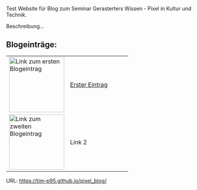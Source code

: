 
Test Website für Blog zum Seminar Gerasterters Wissen - Pixel in Kultur und Technik.

Beschreibung...

<!--[Erster Blogeintrag](https://tim-p95.github.io/pixel_blog/blog_eintrag1.html)-->

<!---
[![bild 1](http://www.gesamtschule-hambergen.de/wp-content/uploads/2018/06/pixil-frame-0.png)](https://tim-p95.github.io/pixel_blog/blog_eintrag1.html)
-->

<!---
<a href="https://tim-p95.github.io/pixel_blog/blog_eintrag1.html">
  <img src="http://www.gesamtschule-hambergen.de/wp-content/uploads/2018/06/pixil-frame-0.png" alt="Link zum ersten Blogeintrag" style="width:50px;height:50px;">
</a>
-->

## Blogeinträge:

<table width="100%">
  <tr>
    <td width="50%">
      <a href="https://tim-p95.github.io/pixel_blog/blog_eintrag1.html">
        <img src="http://www.gesamtschule-hambergen.de/wp-content/uploads/2018/06/pixil-frame-0.png" alt="Link zum ersten Blogeintrag"            style="width:150px;height:150px;">
      </a>
    </td>
    <td width="50%"><a href="https://tim-p95.github.io/pixel_blog/blog_eintrag1.html">Erster Eintrag</a></td>
  </tr>
  <tr>
    <td width="50%">    
      <a href="https://tim-p95.github.io/pixel_blog/blog_eintrag1.html">
        <img src="https://i.pinimg.com/236x/97/50/7c/97507cb58048040661fe36fea9f07c4c--minecraft-pixelart-minecraft-art.jpg" 
             alt="Link zum zweiten Blogeintrag" style="width:150px;height:150px;">
      </a>
    </td>
    <td width="50%">Link 2</td>
  </tr>
</table>

<!---
![bild 2](https://i.pinimg.com/236x/97/50/7c/97507cb58048040661fe36fea9f07c4c--minecraft-pixelart-minecraft-art.jpg)
-->

URL: https://tim-p95.github.io/pixel_blog/


